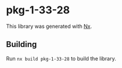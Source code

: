 # pkg-1-33-28

This library was generated with [Nx](https://nx.dev).

## Building

Run `nx build pkg-1-33-28` to build the library.
